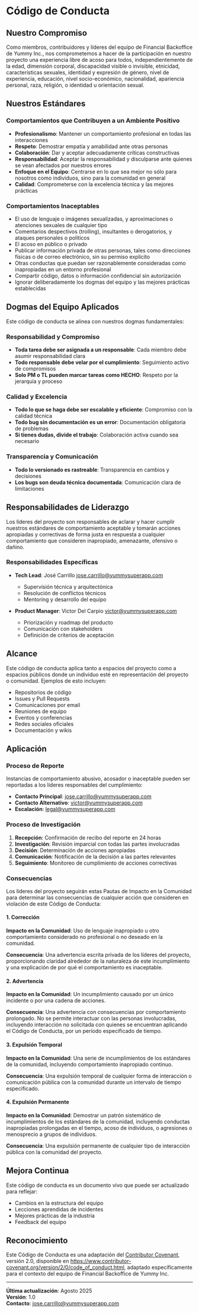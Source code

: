 # Código de Conducta

## Nuestro Compromiso

Como miembros, contribuidores y líderes del equipo de Financial Backoffice de Yummy Inc., nos comprometemos a hacer de la participación en nuestro proyecto una experiencia libre de acoso para todos, independientemente de la edad, dimensión corporal, discapacidad visible o invisible, etnicidad, características sexuales, identidad y expresión de género, nivel de experiencia, educación, nivel socio-económico, nacionalidad, apariencia personal, raza, religión, o identidad u orientación sexual.

## Nuestros Estándares

### Comportamientos que Contribuyen a un Ambiente Positivo

- **Profesionalismo**: Mantener un comportamiento profesional en todas las interacciones
- **Respeto**: Demostrar empatía y amabilidad ante otras personas
- **Colaboración**: Dar y aceptar adecuadamente críticas constructivas
- **Responsabilidad**: Aceptar la responsabilidad y disculparse ante quienes se vean afectados por nuestros errores
- **Enfoque en el Equipo**: Centrarse en lo que sea mejor no sólo para nosotros como individuos, sino para la comunidad en general
- **Calidad**: Comprometerse con la excelencia técnica y las mejores prácticas

### Comportamientos Inaceptables

- El uso de lenguaje o imágenes sexualizadas, y aproximaciones o atenciones sexuales de cualquier tipo
- Comentarios despectivos (trolling), insultantes o derogatorios, y ataques personales o políticos
- El acoso en público o privado
- Publicar información privada de otras personas, tales como direcciones físicas o de correo electrónico, sin su permiso explícito
- Otras conductas que puedan ser razonablemente consideradas como inapropiadas en un entorno profesional
- Compartir código, datos o información confidencial sin autorización
- Ignorar deliberadamente los dogmas del equipo y las mejores prácticas establecidas

## Dogmas del Equipo Aplicados

Este código de conducta se alinea con nuestros dogmas fundamentales:

### Responsabilidad y Compromiso

- **Toda tarea debe ser asignada a un responsable**: Cada miembro debe asumir responsabilidad clara
- **Todo responsable debe velar por el cumplimiento**: Seguimiento activo de compromisos
- **Solo PM o TL pueden marcar tareas como HECHO**: Respeto por la jerarquía y proceso

### Calidad y Excelencia

- **Todo lo que se haga debe ser escalable y eficiente**: Compromiso con la calidad técnica
- **Todo bug sin documentación es un error**: Documentación obligatoria de problemas
- **Si tienes dudas, divide el trabajo**: Colaboración activa cuando sea necesario

### Transparencia y Comunicación

- **Todo lo versionado es rastreable**: Transparencia en cambios y decisiones
- **Los bugs son deuda técnica documentada**: Comunicación clara de limitaciones

## Responsabilidades de Liderazgo

Los líderes del proyecto son responsables de aclarar y hacer cumplir nuestros estándares de comportamiento aceptable y tomarán acciones apropiadas y correctivas de forma justa en respuesta a cualquier comportamiento que consideren inapropiado, amenazante, ofensivo o dañino.

### Responsabilidades Específicas

- **Tech Lead**: José Carrillo <jose.carrillo@yummysuperapp.com>
  - Supervisión técnica y arquitectónica
  - Resolución de conflictos técnicos
  - Mentoring y desarrollo del equipo

- **Product Manager**: Victor Del Carpio <victor@yummysuperapp.com>
  - Priorización y roadmap del producto
  - Comunicación con stakeholders
  - Definición de criterios de aceptación

## Alcance

Este código de conducta aplica tanto a espacios del proyecto como a espacios públicos donde un individuo esté en representación del proyecto o comunidad. Ejemplos de esto incluyen:

- Repositorios de código
- Issues y Pull Requests
- Comunicaciones por email
- Reuniones de equipo
- Eventos y conferencias
- Redes sociales oficiales
- Documentación y wikis

## Aplicación

### Proceso de Reporte

Instancias de comportamiento abusivo, acosador o inaceptable pueden ser reportadas a los líderes responsables del cumplimiento:

- **Contacto Principal**: jose.carrillo@yummysuperapp.com
- **Contacto Alternativo**: victor@yummysuperapp.com
- **Escalación**: legal@yummysuperapp.com

### Proceso de Investigación

1. **Recepción**: Confirmación de recibo del reporte en 24 horas
2. **Investigación**: Revisión imparcial con todas las partes involucradas
3. **Decisión**: Determinación de acciones apropiadas
4. **Comunicación**: Notificación de la decisión a las partes relevantes
5. **Seguimiento**: Monitoreo de cumplimiento de acciones correctivas

### Consecuencias

Los líderes del proyecto seguirán estas Pautas de Impacto en la Comunidad para determinar las consecuencias de cualquier acción que consideren en violación de este Código de Conducta:

#### 1. Corrección

**Impacto en la Comunidad**: Uso de lenguaje inapropiado u otro comportamiento considerado no profesional o no deseado en la comunidad.

**Consecuencia**: Una advertencia escrita privada de los líderes del proyecto, proporcionando claridad alrededor de la naturaleza de este incumplimiento y una explicación de por qué el comportamiento es inaceptable.

#### 2. Advertencia

**Impacto en la Comunidad**: Un incumplimiento causado por un único incidente o por una cadena de acciones.

**Consecuencia**: Una advertencia con consecuencias por comportamiento prolongado. No se permite interactuar con las personas involucradas, incluyendo interacción no solicitada con quienes se encuentran aplicando el Código de Conducta, por un período especificado de tiempo.

#### 3. Expulsión Temporal

**Impacto en la Comunidad**: Una serie de incumplimientos de los estándares de la comunidad, incluyendo comportamiento inapropiado continuo.

**Consecuencia**: Una expulsión temporal de cualquier forma de interacción o comunicación pública con la comunidad durante un intervalo de tiempo especificado.

#### 4. Expulsión Permanente

**Impacto en la Comunidad**: Demostrar un patrón sistemático de incumplimientos de los estándares de la comunidad, incluyendo conductas inapropiadas prolongadas en el tiempo, acoso de individuos, o agresiones o menosprecio a grupos de individuos.

**Consecuencia**: Una expulsión permanente de cualquier tipo de interacción pública con la comunidad del proyecto.

## Mejora Continua

Este código de conducta es un documento vivo que puede ser actualizado para reflejar:

- Cambios en la estructura del equipo
- Lecciones aprendidas de incidentes
- Mejores prácticas de la industria
- Feedback del equipo

## Reconocimiento

Este Código de Conducta es una adaptación del [Contributor Covenant](https://www.contributor-covenant.org), versión 2.0, disponible en https://www.contributor-covenant.org/version/2/0/code_of_conduct.html, adaptado específicamente para el contexto del equipo de Financial Backoffice de Yummy Inc.

---

**Última actualización**: Agosto 2025  
**Versión**: 1.0  
**Contacto**: jose.carrillo@yummysuperapp.com
